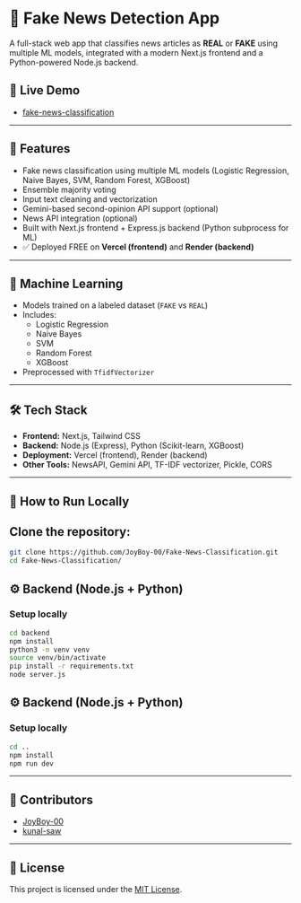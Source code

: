 # 📰 Fake News Detection App

A full-stack web app that classifies news articles as **REAL** or **FAKE** using multiple ML models, integrated with a modern Next.js frontend and a Python-powered Node.js backend.

## 🔗 Live Demo

-  [fake-news-classification](https://fake-news-classification.vercel.app/)  

---

## 🧠 Features

- Fake news classification using multiple ML models (Logistic Regression, Naive Bayes, SVM, Random Forest, XGBoost)
- Ensemble majority voting
- Input text cleaning and vectorization
- Gemini-based second-opinion API support (optional)
- News API integration (optional)
- Built with Next.js frontend + Express.js backend (Python subprocess for ML)
- ✅ Deployed FREE on **Vercel (frontend)** and **Render (backend)**

---

## 🧠 Machine Learning

- Models trained on a labeled dataset (`FAKE` vs `REAL`)
- Includes:
  - Logistic Regression
  - Naive Bayes
  - SVM
  - Random Forest
  - XGBoost
- Preprocessed with `TfidfVectorizer`

---

## 🛠 Tech Stack

- **Frontend:** Next.js, Tailwind CSS
- **Backend:** Node.js (Express), Python (Scikit-learn, XGBoost)
- **Deployment:** Vercel (frontend), Render (backend)
- **Other Tools:** NewsAPI, Gemini API, TF-IDF vectorizer, Pickle, CORS

---

## 🧪 How to Run Locally

## Clone the repository:

```bash
git clone https://github.com/JoyBoy-00/Fake-News-Classification.git
cd Fake-News-Classification/
```

## ⚙️ Backend (Node.js + Python)

### Setup locally

```bash
cd backend
npm install
python3 -m venv venv
source venv/bin/activate
pip install -r requirements.txt
node server.js
```

## ⚙️ Backend (Node.js + Python)

### Setup locally

```bash
cd ..
npm install
npm run dev
```

---

## 👥 Contributors

- [JoyBoy-00](https://github.com/JoyBoy-00)
- [kunal-saw](https://github.com/kunal-saw)

---

## 📄 License

This project is licensed under the [MIT License](LICENSE).


